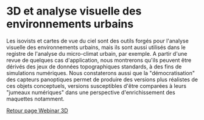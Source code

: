 # 3D et analyse visuelle des environnements urbains

Les isovists et cartes de vue du ciel sont des outils forgés pour l'analyse visuelle des environnements urbains, mais ils sont aussi utilisés dans le registre de l'analyse du micro-climat urbain, par exemple. A partir d'une revue de quelques cas d'application, nous montrerons qu'ils peuvent être dérivés des jeux de données topographiques standards, à des fins de simulations numériques. Nous constaterons aussi que la "démocratisation" des capteurs panoptiques permet de produire des versions plus réalistes de ces objets conceptuels, versions susceptibles d'être comparées à leurs "jumeaux numériques" dans une perspective d'enrichissement des maquettes notamment.

[Retour page Webinar 3D](https://github.com/VCityTeam/MAGIS-AP3D/blob/master/Media/README.md)
